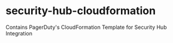 # security-hub-cloudformation
Contains PagerDuty's CloudFormation Template for Security Hub Integration
